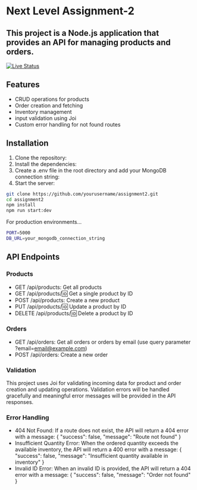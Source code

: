 # Next Level Assignment-2

## This project is a Node.js application that provides an API for managing products and orders.

[![Live Status](https://travis-ci.org/joemccann/dillinger.svg?branch=master)](https://assignment2-fawn-seven.vercel.app/)

## Features

- CRUD operations for products
- Order creation and fetching
- Inventory management
- input validation using Joi
- Custom error handling for not found routes

## Installation

1. Clone the repository:
2. Install the dependencies:
3. Create a .env file in the root directory and add your MongoDB connection string:
4. Start the server:

```sh
git clone https://github.com/yourusername/assignment2.git
cd assignment2
npm install
npm run start:dev
```

For production environments...

```sh
PORT=5000
DB_URL=your_mongodb_connection_string
```

## API Endpoints

### Products

- GET /api/products: Get all products
- GET /api/products/:id: Get a single product by ID
- POST /api/products: Create a new product
- PUT /api/products/:id: Update a product by ID
- DELETE /api/products/:id: Delete a product by ID

### Orders

- GET /api/orders: Get all orders or orders by email (use query parameter ?email=email@example.com)
- POST /api/orders: Create a new order

### Validation

This project uses Joi for validating incoming data for product and order creation and updating operations. Validation errors will be handled gracefully and meaningful error messages will be provided in the API responses.

### Error Handling

- 404 Not Found: If a route does not exist, the API will return a 404 error with a message: { "success": false, "message": "Route not found" }
- Insufficient Quantity Error: When the ordered quantity exceeds the available inventory, the API will return a 400 error with a message: { "success": false, "message": "Insufficient quantity available in inventory" }
- Invalid ID Error: When an invalid ID is provided, the API will return a 404 error with a message: { "success": false, "message": "Order not found" }
